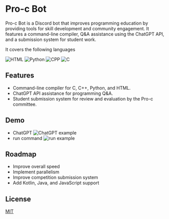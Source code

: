 
# Pro-c Bot
Pro-c Bot is a Discord bot that improves programming education by providing tools for skill development and community engagement. It features a command-line compiler, Q&A assistance using the ChatGPT API, and a submission system for student work.


It covers the following languages

![HTML](https://img.shields.io/badge/HTML/CSS-red.svg)
![Python](https://img.shields.io/badge/Python-green.svg)
![CPP](https://img.shields.io/badge/CPP-blue.svg)
![C](https://img.shields.io/badge/C-blue.svg)




## Features

- Command-line compiler for C, C++, Python, and HTML.
- ChatGPT API assistance for programming Q&A.
- Student submission system for review and evaluation by the Pro-c committee.



## Demo

- ChatGPT
![ChatGPT example](https://i.imgur.com/CMe1xaE.gif)
- run command
![run example](https://imgur.com/LoWAQJ1.gif)


## Roadmap

- Improve overall speed
- Implement parallelism
- Improve competition submission system
- Add Kotlin, Java, and JavaScript support


## License

[MIT](https://github.com/MohammedAlshami/pro-c/blob/main/LICENSE.md)

